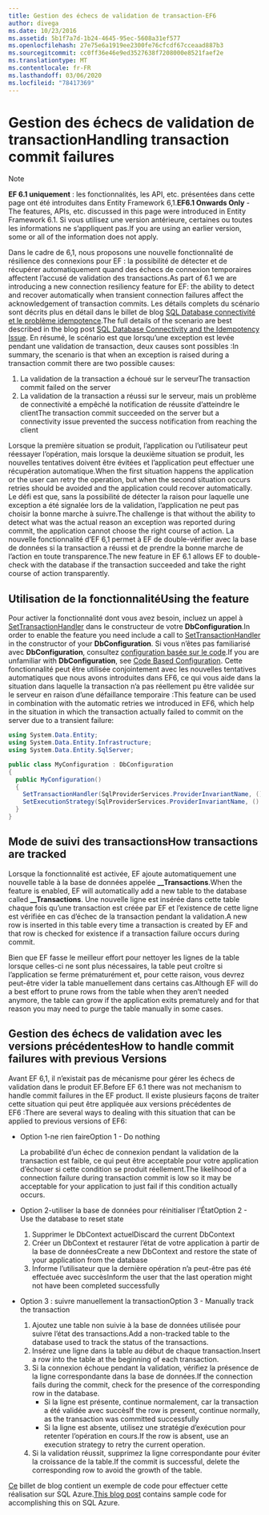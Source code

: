 ```yaml
---
title: Gestion des échecs de validation de transaction-EF6
author: divega
ms.date: 10/23/2016
ms.assetid: 5b1f7a7d-1b24-4645-95ec-5608a31ef577
ms.openlocfilehash: 27e75e6a1919ee2300fe76cfcdf67cceaad887b3
ms.sourcegitcommit: cc0ff36e46e9ed3527638f7208000e8521faef2e
ms.translationtype: MT
ms.contentlocale: fr-FR
ms.lasthandoff: 03/06/2020
ms.locfileid: "78417369"
---
```

# <a name="handling-transaction-commit-failures"></a><span data-ttu-id="56ebb-102">Gestion des échecs de validation de transaction</span><span class="sxs-lookup"><span data-stu-id="56ebb-102">Handling transaction commit failures</span></span>
> [!NOTE]
> <span data-ttu-id="56ebb-103">**EF 6.1 uniquement** : les fonctionnalités, les API, etc. présentées dans cette page ont été introduites dans Entity Framework 6,1.</span><span class="sxs-lookup"><span data-stu-id="56ebb-103">**EF6.1 Onwards Only** - The features, APIs, etc. discussed in this page were introduced in Entity Framework 6.1.</span></span> <span data-ttu-id="56ebb-104">Si vous utilisez une version antérieure, certaines ou toutes les informations ne s’appliquent pas.</span><span class="sxs-lookup"><span data-stu-id="56ebb-104">If you are using an earlier version, some or all of the information does not apply.</span></span>  

<span data-ttu-id="56ebb-105">Dans le cadre de 6,1, nous proposons une nouvelle fonctionnalité de résilience des connexions pour EF : la possibilité de détecter et de récupérer automatiquement quand des échecs de connexion temporaires affectent l’accusé de validation des transactions.</span><span class="sxs-lookup"><span data-stu-id="56ebb-105">As part of 6.1 we are introducing a new connection resiliency feature for EF: the ability to detect and recover automatically when transient connection failures affect the acknowledgement of transaction commits.</span></span> <span data-ttu-id="56ebb-106">Les détails complets du scénario sont décrits plus en détail dans le billet de blog [SQL Database connectivité et le problème idempotence](https://blogs.msdn.com/b/adonet/archive/2013/03/11/sql-database-connectivity-and-the-idempotency-issue.aspx).</span><span class="sxs-lookup"><span data-stu-id="56ebb-106">The full details of the scenario are best described in the blog post [SQL Database Connectivity and the Idempotency Issue](https://blogs.msdn.com/b/adonet/archive/2013/03/11/sql-database-connectivity-and-the-idempotency-issue.aspx).</span></span>  <span data-ttu-id="56ebb-107">En résumé, le scénario est que lorsqu’une exception est levée pendant une validation de transaction, deux causes sont possibles :</span><span class="sxs-lookup"><span data-stu-id="56ebb-107">In summary, the scenario is that when an exception is raised during a transaction commit there are two possible causes:</span></span>  

1. <span data-ttu-id="56ebb-108">La validation de la transaction a échoué sur le serveur</span><span class="sxs-lookup"><span data-stu-id="56ebb-108">The transaction commit failed on the server</span></span>
2. <span data-ttu-id="56ebb-109">La validation de la transaction a réussi sur le serveur, mais un problème de connectivité a empêché la notification de réussite d’atteindre le client</span><span class="sxs-lookup"><span data-stu-id="56ebb-109">The transaction commit succeeded on the server but a connectivity issue prevented the success notification from reaching the client</span></span>  

<span data-ttu-id="56ebb-110">Lorsque la première situation se produit, l’application ou l’utilisateur peut réessayer l’opération, mais lorsque la deuxième situation se produit, les nouvelles tentatives doivent être évitées et l’application peut effectuer une récupération automatique.</span><span class="sxs-lookup"><span data-stu-id="56ebb-110">When the first situation happens the application or the user can retry the operation, but when the second situation occurs retries should be avoided and the application could recover automatically.</span></span> <span data-ttu-id="56ebb-111">Le défi est que, sans la possibilité de détecter la raison pour laquelle une exception a été signalée lors de la validation, l’application ne peut pas choisir la bonne marche à suivre.</span><span class="sxs-lookup"><span data-stu-id="56ebb-111">The challenge is that without the ability to detect what was the actual reason an exception was reported during commit, the application cannot choose the right course of action.</span></span> <span data-ttu-id="56ebb-112">La nouvelle fonctionnalité d’EF 6,1 permet à EF de double-vérifier avec la base de données si la transaction a réussi et de prendre la bonne marche de l’action en toute transparence.</span><span class="sxs-lookup"><span data-stu-id="56ebb-112">The new feature in EF 6.1 allows EF to double-check with the database if the transaction succeeded and take the right course of action transparently.</span></span>  

## <a name="using-the-feature"></a><span data-ttu-id="56ebb-113">Utilisation de la fonctionnalité</span><span class="sxs-lookup"><span data-stu-id="56ebb-113">Using the feature</span></span>  

<span data-ttu-id="56ebb-114">Pour activer la fonctionnalité dont vous avez besoin, incluez un appel à [SetTransactionHandler](https://msdn.microsoft.com/library/system.data.entity.dbconfiguration.setdefaulttransactionhandler.aspx) dans le constructeur de votre **DbConfiguration**.</span><span class="sxs-lookup"><span data-stu-id="56ebb-114">In order to enable the feature you need include a call to [SetTransactionHandler](https://msdn.microsoft.com/library/system.data.entity.dbconfiguration.setdefaulttransactionhandler.aspx) in the constructor of your **DbConfiguration**.</span></span> <span data-ttu-id="56ebb-115">Si vous n’êtes pas familiarisé avec **DbConfiguration**, consultez [configuration basée sur le code](~/ef6/fundamentals/configuring/code-based.md).</span><span class="sxs-lookup"><span data-stu-id="56ebb-115">If you are unfamiliar with **DbConfiguration**, see [Code Based Configuration](~/ef6/fundamentals/configuring/code-based.md).</span></span> <span data-ttu-id="56ebb-116">Cette fonctionnalité peut être utilisée conjointement avec les nouvelles tentatives automatiques que nous avons introduites dans EF6, ce qui vous aide dans la situation dans laquelle la transaction n’a pas réellement pu être validée sur le serveur en raison d’une défaillance temporaire :</span><span class="sxs-lookup"><span data-stu-id="56ebb-116">This feature can be used in combination with the automatic retries we introduced in EF6, which help in the situation in which the transaction actually failed to commit on the server due to a transient failure:</span></span>  

``` csharp
using System.Data.Entity;
using System.Data.Entity.Infrastructure;
using System.Data.Entity.SqlServer;

public class MyConfiguration : DbConfiguration  
{
  public MyConfiguration()  
  {  
    SetTransactionHandler(SqlProviderServices.ProviderInvariantName, () => new CommitFailureHandler());  
    SetExecutionStrategy(SqlProviderServices.ProviderInvariantName, () => new SqlAzureExecutionStrategy());  
  }  
}
```  

## <a name="how-transactions-are-tracked"></a><span data-ttu-id="56ebb-117">Mode de suivi des transactions</span><span class="sxs-lookup"><span data-stu-id="56ebb-117">How transactions are tracked</span></span>  

<span data-ttu-id="56ebb-118">Lorsque la fonctionnalité est activée, EF ajoute automatiquement une nouvelle table à la base de données appelée **__Transactions**.</span><span class="sxs-lookup"><span data-stu-id="56ebb-118">When the feature is enabled, EF will automatically add a new table to the database called **__Transactions**.</span></span> <span data-ttu-id="56ebb-119">Une nouvelle ligne est insérée dans cette table chaque fois qu’une transaction est créée par EF et l’existence de cette ligne est vérifiée en cas d’échec de la transaction pendant la validation.</span><span class="sxs-lookup"><span data-stu-id="56ebb-119">A new row is inserted in this table every time a transaction is created by EF and that row is checked for existence if a transaction failure occurs during commit.</span></span>  

<span data-ttu-id="56ebb-120">Bien que EF fasse le meilleur effort pour nettoyer les lignes de la table lorsque celles-ci ne sont plus nécessaires, la table peut croître si l’application se ferme prématurément et, pour cette raison, vous devrez peut-être vider la table manuellement dans certains cas.</span><span class="sxs-lookup"><span data-stu-id="56ebb-120">Although EF will do a best effort to prune rows from the table when they aren’t needed anymore, the table can grow if the application exits prematurely and for that reason you may need to purge the table manually in some cases.</span></span>  

## <a name="how-to-handle-commit-failures-with-previous-versions"></a><span data-ttu-id="56ebb-121">Gestion des échecs de validation avec les versions précédentes</span><span class="sxs-lookup"><span data-stu-id="56ebb-121">How to handle commit failures with previous Versions</span></span>

<span data-ttu-id="56ebb-122">Avant EF 6,1, il n’existait pas de mécanisme pour gérer les échecs de validation dans le produit EF.</span><span class="sxs-lookup"><span data-stu-id="56ebb-122">Before EF 6.1 there was not mechanism to handle commit failures in the EF product.</span></span> <span data-ttu-id="56ebb-123">Il existe plusieurs façons de traiter cette situation qui peut être appliquée aux versions précédentes de EF6 :</span><span class="sxs-lookup"><span data-stu-id="56ebb-123">There are several ways to dealing with this situation that can be applied to previous versions of EF6:</span></span>  

* <span data-ttu-id="56ebb-124">Option 1-ne rien faire</span><span class="sxs-lookup"><span data-stu-id="56ebb-124">Option 1 - Do nothing</span></span>  

  <span data-ttu-id="56ebb-125">La probabilité d’un échec de connexion pendant la validation de la transaction est faible, ce qui peut être acceptable pour votre application d’échouer si cette condition se produit réellement.</span><span class="sxs-lookup"><span data-stu-id="56ebb-125">The likelihood of a connection failure during transaction commit is low so it may be acceptable for your application to just fail if this condition actually occurs.</span></span>  

* <span data-ttu-id="56ebb-126">Option 2-utiliser la base de données pour réinitialiser l’État</span><span class="sxs-lookup"><span data-stu-id="56ebb-126">Option 2 - Use the database to reset state</span></span>  

  1. <span data-ttu-id="56ebb-127">Supprimer le DbContext actuel</span><span class="sxs-lookup"><span data-stu-id="56ebb-127">Discard the current DbContext</span></span>  
  2. <span data-ttu-id="56ebb-128">Créer un DbContext et restaurer l’état de votre application à partir de la base de données</span><span class="sxs-lookup"><span data-stu-id="56ebb-128">Create a new DbContext and restore the state of your application from the database</span></span>  
  3. <span data-ttu-id="56ebb-129">Informe l’utilisateur que la dernière opération n’a peut-être pas été effectuée avec succès</span><span class="sxs-lookup"><span data-stu-id="56ebb-129">Inform the user that the last operation might not have been completed successfully</span></span>  

* <span data-ttu-id="56ebb-130">Option 3 : suivre manuellement la transaction</span><span class="sxs-lookup"><span data-stu-id="56ebb-130">Option 3 - Manually track the transaction</span></span>  

  1. <span data-ttu-id="56ebb-131">Ajoutez une table non suivie à la base de données utilisée pour suivre l’état des transactions.</span><span class="sxs-lookup"><span data-stu-id="56ebb-131">Add a non-tracked table to the database used to track the status of the transactions.</span></span>  
  2. <span data-ttu-id="56ebb-132">Insérez une ligne dans la table au début de chaque transaction.</span><span class="sxs-lookup"><span data-stu-id="56ebb-132">Insert a row into the table at the beginning of each transaction.</span></span>  
  3. <span data-ttu-id="56ebb-133">Si la connexion échoue pendant la validation, vérifiez la présence de la ligne correspondante dans la base de données.</span><span class="sxs-lookup"><span data-stu-id="56ebb-133">If the connection fails during the commit, check for the presence of the corresponding row in the database.</span></span>  
     - <span data-ttu-id="56ebb-134">Si la ligne est présente, continue normalement, car la transaction a été validée avec succès</span><span class="sxs-lookup"><span data-stu-id="56ebb-134">If the row is present, continue normally, as the transaction was committed successfully</span></span>  
     - <span data-ttu-id="56ebb-135">Si la ligne est absente, utilisez une stratégie d’exécution pour retenter l’opération en cours.</span><span class="sxs-lookup"><span data-stu-id="56ebb-135">If the row is absent, use an execution strategy to retry the current operation.</span></span>  
  4. <span data-ttu-id="56ebb-136">Si la validation réussit, supprimez la ligne correspondante pour éviter la croissance de la table.</span><span class="sxs-lookup"><span data-stu-id="56ebb-136">If the commit is successful, delete the corresponding row to avoid the growth of the table.</span></span>  

<span data-ttu-id="56ebb-137">[Ce](https://blogs.msdn.com/b/adonet/archive/2013/03/11/sql-database-connectivity-and-the-idempotency-issue.aspx) billet de blog contient un exemple de code pour effectuer cette réalisation sur SQL Azure.</span><span class="sxs-lookup"><span data-stu-id="56ebb-137">[This blog post](https://blogs.msdn.com/b/adonet/archive/2013/03/11/sql-database-connectivity-and-the-idempotency-issue.aspx) contains sample code for accomplishing this on SQL Azure.</span></span>  
